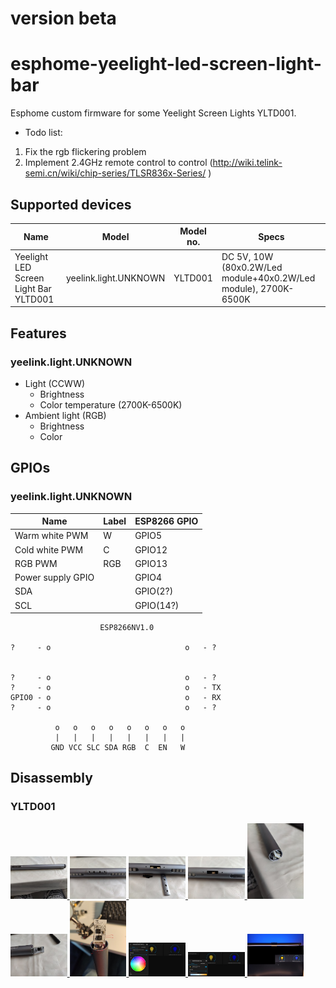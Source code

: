 # version beta

# esphome-yeelight-led-screen-light-bar

Esphome custom firmware for some Yeelight Screen Lights YLTD001.

- Todo list:
1) Fix the rgb flickering problem
2) Implement 2.4GHz remote control to control (http://wiki.telink-semi.cn/wiki/chip-series/TLSR836x-Series/ )


## Supported devices

| Name                                             | Model                     | Model no.   | Specs                                                            |
| ------------------------------------------------ | ------------------------- | ----------- | ---------------------------------------------------------------- |
| Yeelight LED Screen Light Bar YLTD001            | yeelink.light.UNKNOWN     | YLTD001     | DC 5V, 10W (80x0.2W/Led module+40x0.2W/Led module), 2700K-6500K  |



## Features

### yeelink.light.UNKNOWN

- Light (CCWW)
  - Brightness
  - Color temperature (2700K-6500K)
- Ambient light  (RGB)
  - Brightness
  - Color

## GPIOs

### yeelink.light.UNKNOWN

| Name                | Label  | ESP8266 GPIO |
| ------------------- | ------ | ------------ |
| Warm white PWM      | W      | GPIO5        |
| Cold white PWM      | C      | GPIO12       |
| RGB PWM             | RGB    | GPIO13       |
| Power supply GPIO   |        | GPIO4        |
| SDA                 |        | GPIO(2?)     |
| SCL                 |        | GPIO(14?)    |


```
                    ESP8266NV1.0

?     - o                              o   - ?


?     - o                              o   - ?
?     - o                              o   - TX
GPIO0 - o                              o   - RX
?     - o                              o   - ? 

          o   o   o   o   o   o   o   o
          |   |   |   |   |   |   |   |
         GND VCC SLC SDA RGB  C  EN   W  
```


## Disassembly

### YLTD001

<a href="https://github.com/dckiller51/esphome-yeelight-led-screen-light-bar/blob/main/images/01.jpg" target="_blank">
<img src="https://github.com/dckiller51/esphome-yeelight-led-screen-light-bar/blob/main/images/thumbnails/01.jpg" width="18%">
</a>

<a href="https://github.com/dckiller51/esphome-yeelight-led-screen-light-bar/blob/main/images/02.jpg" target="_blank">
<img src="https://github.com/dckiller51/esphome-yeelight-led-screen-light-bar/blob/main/images/thumbnails/02.jpg" width="18%">
</a>

<a href="https://github.com/dckiller51/esphome-yeelight-led-screen-light-bar/blob/main/images/03.jpg" target="_blank">
<img src="https://github.com/dckiller51/esphome-yeelight-led-screen-light-bar/blob/main/images/thumbnails/03.jpg" width="18%">
</a>

<a href="https://github.com/dckiller51/esphome-yeelight-led-screen-light-bar/blob/main/images/04.jpg" target="_blank">
<img src="https://github.com/dckiller51/esphome-yeelight-led-screen-light-bar/blob/main/images/thumbnails/04.jpg" width="18%">
</a>

<a href="https://github.com/dckiller51/esphome-yeelight-led-screen-light-bar/blob/main/images/05.jpg" target="_blank">
<img src="https://github.com/dckiller51/esphome-yeelight-led-screen-light-bar/blob/main/images/thumbnails/05.jpg" width="18%">
</a>

<a href="https://github.com/dckiller51/esphome-yeelight-led-screen-light-bar/blob/main/images/06.jpg" target="_blank">
<img src="https://github.com/dckiller51/esphome-yeelight-led-screen-light-bar/blob/main/images/thumbnails/06.jpg" width="18%">
</a>

<a href="https://github.com/dckiller51/esphome-yeelight-led-screen-light-bar/blob/main/images/connexion.jpg" target="_blank">
<img src="https://github.com/dckiller51/esphome-yeelight-led-screen-light-bar/blob/main/images/thumbnails/connexion.jpg" width="18%">
</a>

<a href="https://github.com/dckiller51/esphome-yeelight-led-screen-light-bar/blob/main/images/esphome01.jpg" target="_blank">
<img src="https://github.com/dckiller51/esphome-yeelight-led-screen-light-bar/blob/main/images/thumbnails/esphome01.jpg" width="18%">
</a>

<a href="https://github.com/dckiller51/esphome-yeelight-led-screen-light-bar/blob/main/images/esphome02.jpg" target="_blank">
<img src="https://github.com/dckiller51/esphome-yeelight-led-screen-light-bar/blob/main/images/thumbnails/esphome02.jpg" width="18%">
</a>

<a href="https://github.com/dckiller51/esphome-yeelight-led-screen-light-bar/blob/main/images/working.jpg" target="_blank">
<img src="https://github.com/dckiller51/esphome-yeelight-led-screen-light-bar/blob/main/images/thumbnails/working.jpg" width="18%">
</a>